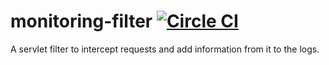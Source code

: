 # monitoring-filter [![Circle CI](https://circleci.com/gh/Rise-Vision/monitoring-filter.svg?style=svg)](https://circleci.com/gh/Rise-Vision/monitoring-filter)
A servlet filter to intercept requests and add information from it to the logs. 
